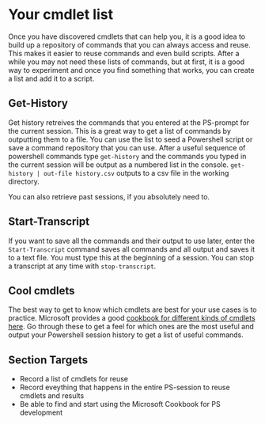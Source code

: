 # Your cmdlet list

Once you have discovered cmdlets that can help you, it is a good idea to build up a repository of commands that you can always access and reuse. This makes it easier to reuse commands and even build scripts. After a while you may not need these lists of commands, but at first, it is a good way to experiment and once you find something that works, you can create a list and add it to a script.

## Get-History

Get history retreives the commands that you entered at the PS-prompt for the current session. This is a great way to get a list of commands by outputting them to a file. You can use the list to seed a Powershell script or save a command repository that you can use. After a useful sequence of powershell commands type `get-history` and the commands you typed in the current session will be output as a numbered list in the console. `get-history | out-file history.csv` outputs to a csv file in the working directory.

You can also retrieve past sessions, if you absolutely need to.

## Start-Transcript

If you want to save all the commands and their output to use later, enter the `Start-Transcript` command  saves all commands and all output and saves it to a text file. You must type this at the beginning of a session. You can stop a transcript at any time with `stop-transcript`.

## Cool cmdlets

The best way to get to know which cmdlets are best for your use cases is to practice. Microsoft provides a good [cookbook for different kinds of cmdlets here](https://docs.microsoft.com/en-us/powershell/scripting/getting-started/basic-cookbooks?view=powershell-5.1). Go through these to get a feel for which ones are the most useful and output your Powershell session history to get a list of useful commands.

## Section Targets

* Record a list of cmdlets for reuse 
* Record eveything that happens in the entire PS-session to reuse cmdlets and results
* Be able to find and start using the Microsoft Cookbook for PS development



